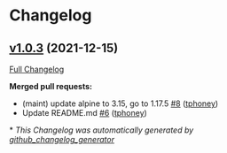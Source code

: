 # Changelog

## [v1.0.3](https://github.com/harness/drone-artifactory/tree/v1.0.3) (2021-12-15)

[Full Changelog](https://github.com/harness/drone-artifactory/compare/v1.0.2...v1.0.3)

**Merged pull requests:**

- \(maint\) update alpine to 3.15, go to 1.17.5 [\#8](https://github.com/harness/drone-artifactory/pull/8) ([tphoney](https://github.com/tphoney))
- Update README.md [\#6](https://github.com/harness/drone-artifactory/pull/6) ([tphoney](https://github.com/tphoney))



\* *This Changelog was automatically generated by [github_changelog_generator](https://github.com/github-changelog-generator/github-changelog-generator)*
